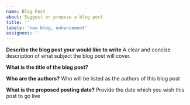 ```yaml
---
name: Blog Post
about: Suggest or propose a blog post 
title: ''
labels: 'new blog, enhancement'
assignees: ''
---
```


**Describe the blog post your would like to write**
A clear and concise description of what subject the blog post will cover.

**What is the title of the blog post?**


**Who are the authors?**
Who will be listed as the authors of this blog post

**What is the proposed posting date?**
Provide the date which you wish this post to go live
